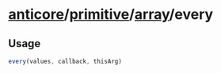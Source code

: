 # [anticore](../../../../../#reference)/[primitive](../../#reference)/[array](../#reference)/<a name="reference">every</a>

## Usage

```js
every(values, callback, thisArg)
```